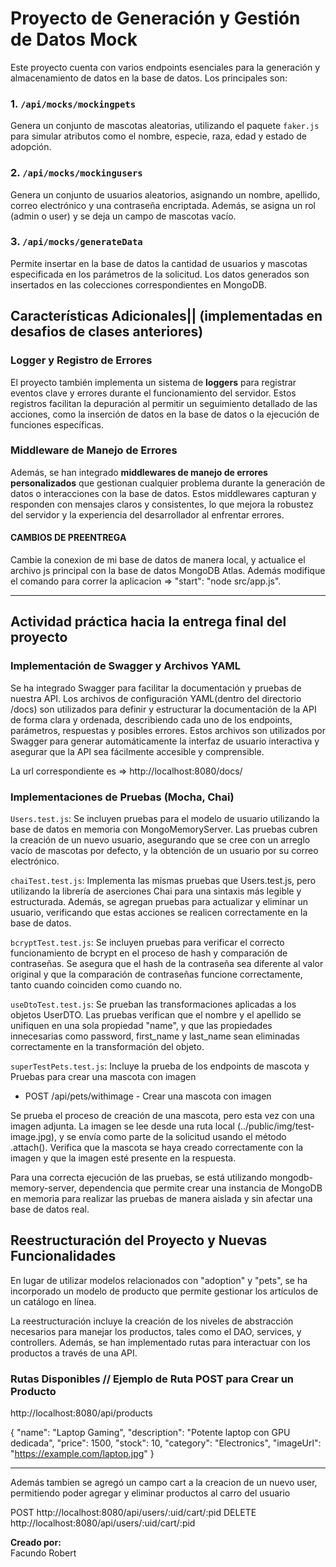 # Proyecto de Generación y Gestión de Datos Mock

Este proyecto cuenta con varios endpoints esenciales para la generación y almacenamiento de datos en la base de datos. Los principales son:

### 1. **`/api/mocks/mockingpets`**  
Genera un conjunto de mascotas aleatorias, utilizando el paquete `faker.js` para simular atributos como el nombre, especie, raza, edad y estado de adopción.

### 2. **`/api/mocks/mockingusers`**  
Genera un conjunto de usuarios aleatorios, asignando un nombre, apellido, correo electrónico y una contraseña encriptada. Además, se asigna un rol (admin o user) y se deja un campo de mascotas vacío.

### 3. **`/api/mocks/generateData`**  
Permite insertar en la base de datos la cantidad de usuarios y mascotas especificada en los parámetros de la solicitud. Los datos generados son insertados en las colecciones correspondientes en MongoDB.

## Características Adicionales|| (implementadas en desafios de clases anteriores)

### Logger y Registro de Errores  
El proyecto también implementa un sistema de **loggers** para registrar eventos clave y errores durante el funcionamiento del servidor. Estos registros facilitan la depuración al permitir un seguimiento detallado de las acciones, como la inserción de datos en la base de datos o la ejecución de funciones específicas.

### Middleware de Manejo de Errores  
Además, se han integrado **middlewares de manejo de errores personalizados** que gestionan cualquier problema durante la generación de datos o interacciones con la base de datos. Estos middlewares capturan y responden con mensajes claros y consistentes, lo que mejora la robustez del servidor y la experiencia del desarrollador al enfrentar errores.

#### CAMBIOS DE PREENTREGA
Cambie la conexion de mi base de datos de manera local, y actualice el archivo js principal con la base de datos MongoDB Atlas. 
Además modifique el comando para correr la aplicacion => "start": "node src/app.js".

--------------------------

## Actividad práctica hacia la entrega final del proyecto

### Implementación de Swagger y Archivos YAML

Se ha integrado Swagger para facilitar la documentación y pruebas de nuestra API. Los archivos de configuración YAML(dentro del directorio /docs) son utilizados para definir y estructurar la documentación de la API de forma clara y ordenada, describiendo cada uno de los endpoints, parámetros, respuestas y posibles errores. Estos archivos son utilizados por Swagger para generar automáticamente la interfaz de usuario interactiva y asegurar que la API sea fácilmente accesible y comprensible. 

La url correspondiente es => http://localhost:8080/docs/

### Implementaciones de Pruebas (Mocha, Chai)

`Users.test.js`: Se incluyen pruebas para el modelo de usuario utilizando la base de datos en memoria con MongoMemoryServer. Las pruebas cubren la creación de un nuevo usuario, asegurando que se cree con un arreglo vacío de mascotas por defecto, y la obtención de un usuario por su correo electrónico.

`chaiTest.test.js`: Implementa las mismas pruebas que Users.test.js, pero utilizando la librería de aserciones Chai para una sintaxis más legible y estructurada. Además, se agregan pruebas para actualizar y eliminar un usuario, verificando que estas acciones se realicen correctamente en la base de datos.

`bcryptTest.test.js`: Se incluyen pruebas para verificar el correcto funcionamiento de bcrypt en el proceso de hash y comparación de contraseñas. Se asegura que el hash de la contraseña sea diferente al valor original y que la comparación de contraseñas funcione correctamente, tanto cuando coinciden como cuando no.

`useDtoTest.test.js`: Se prueban las transformaciones aplicadas a los objetos UserDTO. Las pruebas verifican que el nombre y el apellido se unifiquen en una sola propiedad "name", y que las propiedades innecesarias como password, first_name y last_name sean eliminadas correctamente en la transformación del objeto.

`superTestPets.test.js`: Incluye la prueba de los endpoints de mascota y Pruebas para crear una mascota con imagen

- POST /api/pets/withimage - Crear una mascota con imagen 

Se prueba el proceso de creación de una mascota, pero esta vez con una imagen adjunta. La imagen se lee desde una ruta local (../public/img/test-image.jpg), y se envía como parte de la solicitud usando el método .attach().
Verifica que la mascota se haya creado correctamente con la imagen y que la imagen esté presente en la respuesta.

Para una correcta ejecución de las pruebas, se está utilizando mongodb-memory-server, dependencia que permite crear una instancia de MongoDB en memoria para realizar las pruebas de manera aislada y sin afectar una base de datos real.

## Reestructuración del Proyecto y Nuevas Funcionalidades
En lugar de utilizar modelos relacionados con "adoption" y "pets", se ha incorporado un modelo de producto que permite gestionar los artículos de un catálogo en línea.

La reestructuración incluye la creación de los niveles de abstracción necesarios para manejar los productos, tales como el DAO, services, y controllers. Además, se han implementado rutas para interactuar con los productos a través de una API.

### Rutas Disponibles // Ejemplo de Ruta POST para Crear un Producto
http://localhost:8080/api/products 

{
    "name": "Laptop Gaming",
    "description": "Potente laptop con GPU dedicada",
    "price": 1500,
    "stock": 10,
    "category": "Electronics",
    "imageUrl": "https://example.com/laptop.jpg"
}

----------------------
Además tambien se agregó un campo cart a la creacion de un nuevo user, permitiendo poder agregar y eliminar productos al carro del usuario

POST http://localhost:8080/api/users/:uid/cart/:pid
DELETE http://localhost:8080/api/users/:uid/cart/:pid


**Creado por:**  
Facundo Robert